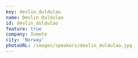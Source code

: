 ```yaml
---
key: devlin_duldulao
name: Devlin Duldulao
id: devlin_duldulao
feature: true
company: Inmeta
city: 'Norway'
photoURL: /images/speakers/devlin_duldulao.jpg
---
```


